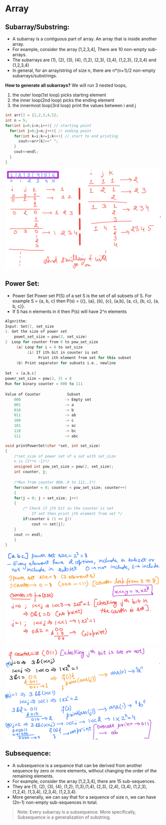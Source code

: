 # Array

## Subarray/Substring:

- A subarray is a contiguous part of array. An array that is inside another array.
- For example, consider the array [1,2,3,4], There are 10 non-empty sub-arrays.
- The subarrays are (1), (2), (3), (4), (1,2), (2,3), (3,4), (1,2,3), (2,3,4) and (1,2,3,4)
- In general, for an array/string of size n, there are n*(n+1)/2 non-empty subarrays/substrings.

**How to generate all subarrays?**
We will run 3 nested loops,
1.  the outer loop(1st loop) picks starting element
2.  the inner loop(2nd loop) picks the ending element
3.  the innermost loop(3rd loop) print the values between i and j

```cpp
int arr[] = {1,2,3,4,5};
int n = 5;
for(int i=0;i<n;i++){ // starting point
  for(int j=0;j<n;j++){ // ending point
    for(int k=i;k<=j;k++){ // start to end printing
      cout<<arr[k]<<" ";
    }
    cout<<endl;
  }
}
```

![image](https://raw.githubusercontent.com/sanheensethi/notes/main/Array/image/autodraw%203_12_2021.png?token=AIQIQB7X4VB3YXU47JOPROTBVGXUM)

## Power Set:

- Power Set Power set P(S) of a set S is the set of all subsets of S. For example S = {a, b, c} then P(s) = {{}, {a}, {b}, {c}, {a,b}, {a, c}, {b, c}, {a, b, c}}.
- If S has n elements in it then P(s) will have 2^n elements

```cpp
Algorithm:
Input: Set[], set_size
1. Get the size of power set
    powet_set_size = pow(2, set_size)
2  Loop for counter from 0 to pow_set_size
     (a) Loop for i = 0 to set_size
          (i) If ith bit in counter is set
               Print ith element from set for this subset
     (b) Print separator for subsets i.e., newline
     
Set  = [a,b,c]
power_set_size = pow(2, 3) = 8
Run for binary counter = 000 to 111

Value of Counter            Subset
    000                    -> Empty set
    001                    -> a
    010                    -> b
    011                    -> ab
    100                    -> c
    101                    -> ac
    110                    -> bc
    111                    -> abc
```

```cpp
void printPowerSet(char *set, int set_size)
{
    /*set_size of power set of a set with set_size
    n is (2**n -1)*/
    unsigned int pow_set_size = pow(2, set_size);
    int counter, j;
 
    /*Run from counter 000..0 to 111..1*/
    for(counter = 0; counter < pow_set_size; counter++)
    {
    for(j = 0; j < set_size; j++)
    {
        /* Check if jth bit in the counter is set
            If set then print jth element from set */
        if(counter & (1 << j))
            cout << set[j];
    }
    cout << endl;
    }
}
```

![image](https://raw.githubusercontent.com/sanheensethi/notes/main/Array/image/autodraw%203_12_2021(1).png?token=AIQIQB2AFDEV7VIOXZPF7ALBVGXUO)

![image](https://raw.githubusercontent.com/sanheensethi/notes/main/Array/image/autodraw%203_12_2021(2).png?token=AIQIQB7IQBZGEBOHZYRX4OTBVGXUO)

## Subsequence:

- A subsequence is a sequence that can be derived from another sequence by zero or more elements, without changing the order of the remaining elements. 
- For example, consider the array [1,2,3,4],  there are 15 sub-sequences. 
- They are (1), (2), (3), (4), (1,2), (1,3),(1,4), (2,3), (2,4), (3,4), (1,2,3), (1,2,4), (1,3,4), (2,3,4), (1,2,3,4).
-  More generally, we can say that for a sequence of size n, we can have (2n-1) non-empty sub-sequences in total. 

> Note:  Every subarray is a subsequence. More specifically, Subsequence is a generalization of substring.
